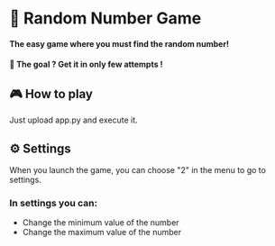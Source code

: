 # 🎲 Random Number Game

#### The easy game where you must find the random number!
#### 📌 The goal ? Get it in only few attempts !

## 🎮 How to play

Just upload app.py and execute it.

## ⚙️ Settings

When you launch the game, you can choose "2" in the menu to go to settings.

### In settings you can:
- Change the minimum value of the number
- Change the maximum value of the number 